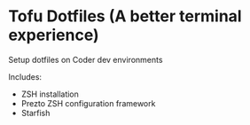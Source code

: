 # Tofu Dotfiles (A better terminal experience)

Setup dotfiles on Coder dev environments

Includes:
- ZSH installation
- Prezto ZSH configuration framework
- Starfish
